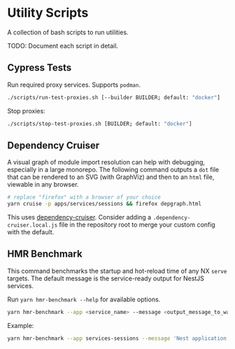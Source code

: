 # Utility Scripts

A collection of bash scripts to run utilities.

TODO: Document each script in detail.

## Cypress Tests

Run required proxy services. Supports `podman`.

```bash
./scripts/run-test-proxies.sh [--builder BUILDER; default: "docker"]
```

Stop proxies:

```bash
./scripts/stop-test-proxies.sh [BUILDER; default: "docker"]
```

## Dependency Cruiser

A visual graph of module import resolution can help with debugging, especially in a large monorepo. The following command outputs a `dot` file that can be rendered to an SVG (with GraphViz) and then to an `html` file, viewable in any browser.

```bash
# replace "firefox" with a browser of your choice
yarn cruise -p apps/services/sessions && firefox depgraph.html
```

This uses [dependency-cruiser](https://www.npmjs.com/package/dependency-cruiser). Consider adding a `.dependency-cruiser.local.js` file in the repository root to merge your custom config with the default.

## HMR Benchmark

This command benchmarks the startup and hot-reload time of any NX `serve` targets. The default message is the service-ready output for NestJS services.

Run `yarn hmr-benchmark --help` for available options.

```bash
yarn hmr-benchmark --app <service_name> --message <output_message_to_watch> --logfile [default: workspace root]
```

Example:

```bash
yarn hmr-benchmark --app services-sessions --message 'Nest application successfully started'
```
